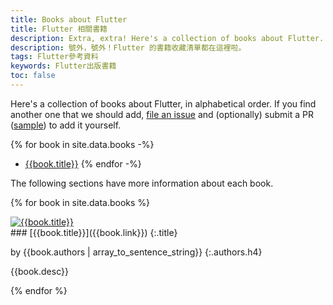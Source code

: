 ```yaml
---
title: Books about Flutter
title: Flutter 相關書籍
description: Extra, extra! Here's a collection of books about Flutter.
description: 號外，號外！Flutter 的書籍收藏清單都在這裡啦。
tags: Flutter參考資料
keywords: Flutter出版書籍
toc: false
---
```


Here's a collection of books about Flutter, in alphabetical order.
If you find another one that we should add,
[file an issue][] and (optionally)
submit a PR ([sample][]) to add it yourself.

[file an issue]: {{site.repo.this}}/issues/new
[sample]: {{site.repo.this}}/pull/6019

{% for book in site.data.books -%}
* [{{book.title}}]({{book.link}})
{% endfor -%}

<p>
  The following sections have more information about each book.
</p>

{% for book in site.data.books %}
<div class="book-img-with-details row">
<a href="{{book.link}}" title="{{book.title}}" class="col-sm-3 no-automatic-external">
  <img src="/assets/images/docs/cover/{{book.cover}}" alt="{{book.title}}">
</a>
<div class="details col-sm-9" markdown="1">
### [{{book.title}}]({{book.link}})
{:.title}

by {{book.authors | array_to_sentence_string}}
{:.authors.h4}

{{book.desc}}
</div>
</div>
{% endfor %}

